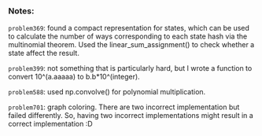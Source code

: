 ### Notes:

`problem369`: found a compact representation for states, which can be used to calculate the number of ways corresponding to each state hash via the multinomial theorem. Used the linear_sum_assignment() to check whether a state affect the result.

`problem399`: not something that is particularly hard, but I wrote a function to convert 10^(a.aaaaa) to b.b\*10^(integer).

`problem588`: used np.convolve() for polynomial multiplication.

`problem701`: graph coloring. There are two incorrect implementation but failed differently. So, having two incorrect implementations might result in a correct implementation :D

